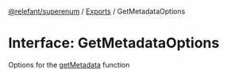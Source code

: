[@relefant/superenum](../API.md) / [Exports](../modules.md) / GetMetadataOptions

# Interface: GetMetadataOptions

Options for the [getMetadata](EnumExtensions.md#getMetadata) function
